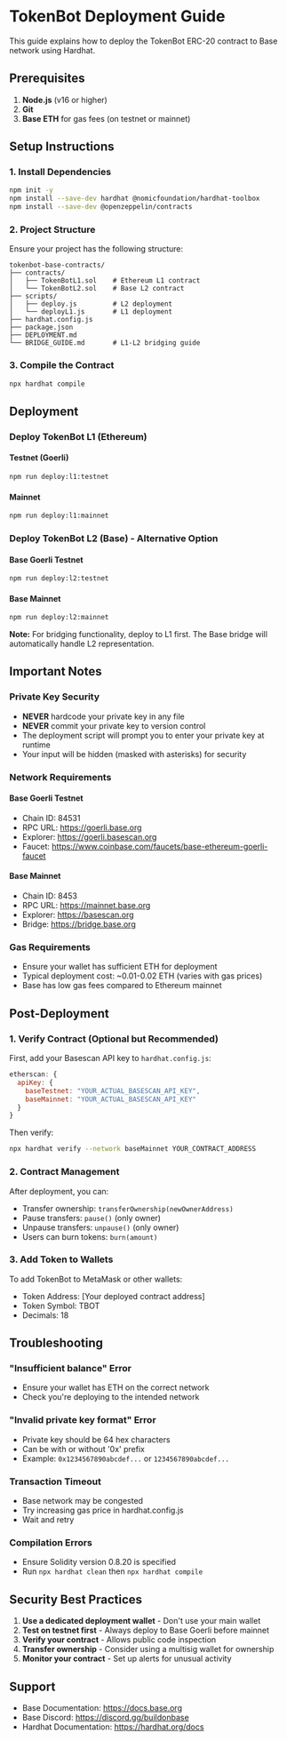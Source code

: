 # TokenBot Deployment Guide

This guide explains how to deploy the TokenBot ERC-20 contract to Base network using Hardhat.

## Prerequisites

1. **Node.js** (v16 or higher)
2. **Git**
3. **Base ETH** for gas fees (on testnet or mainnet)

## Setup Instructions

### 1. Install Dependencies

```bash
npm init -y
npm install --save-dev hardhat @nomicfoundation/hardhat-toolbox
npm install --save-dev @openzeppelin/contracts
```

### 2. Project Structure

Ensure your project has the following structure:
```
tokenbot-base-contracts/
├── contracts/
│   ├── TokenBotL1.sol    # Ethereum L1 contract
│   └── TokenBotL2.sol    # Base L2 contract
├── scripts/
│   ├── deploy.js         # L2 deployment
│   └── deployL1.js       # L1 deployment
├── hardhat.config.js
├── package.json
├── DEPLOYMENT.md
└── BRIDGE_GUIDE.md       # L1-L2 bridging guide
```

### 3. Compile the Contract

```bash
npx hardhat compile
```

## Deployment

### Deploy TokenBot L1 (Ethereum)

#### Testnet (Goerli)
```bash
npm run deploy:l1:testnet
```

#### Mainnet
```bash
npm run deploy:l1:mainnet
```

### Deploy TokenBot L2 (Base) - Alternative Option

#### Base Goerli Testnet
```bash
npm run deploy:l2:testnet
```

#### Base Mainnet
```bash
npm run deploy:l2:mainnet
```

**Note:** For bridging functionality, deploy to L1 first. The Base bridge will automatically handle L2 representation.

## Important Notes

### Private Key Security

- **NEVER** hardcode your private key in any file
- **NEVER** commit your private key to version control
- The deployment script will prompt you to enter your private key at runtime
- Your input will be hidden (masked with asterisks) for security

### Network Requirements

#### Base Goerli Testnet
- Chain ID: 84531
- RPC URL: https://goerli.base.org
- Explorer: https://goerli.basescan.org
- Faucet: https://www.coinbase.com/faucets/base-ethereum-goerli-faucet

#### Base Mainnet
- Chain ID: 8453
- RPC URL: https://mainnet.base.org
- Explorer: https://basescan.org
- Bridge: https://bridge.base.org

### Gas Requirements

- Ensure your wallet has sufficient ETH for deployment
- Typical deployment cost: ~0.01-0.02 ETH (varies with gas prices)
- Base has low gas fees compared to Ethereum mainnet

## Post-Deployment

### 1. Verify Contract (Optional but Recommended)

First, add your Basescan API key to `hardhat.config.js`:

```javascript
etherscan: {
  apiKey: {
    baseTestnet: "YOUR_ACTUAL_BASESCAN_API_KEY",
    baseMainnet: "YOUR_ACTUAL_BASESCAN_API_KEY"
  }
}
```

Then verify:

```bash
npx hardhat verify --network baseMainnet YOUR_CONTRACT_ADDRESS
```

### 2. Contract Management

After deployment, you can:
- Transfer ownership: `transferOwnership(newOwnerAddress)`
- Pause transfers: `pause()` (only owner)
- Unpause transfers: `unpause()` (only owner)
- Users can burn tokens: `burn(amount)`

### 3. Add Token to Wallets

To add TokenBot to MetaMask or other wallets:
- Token Address: [Your deployed contract address]
- Token Symbol: TBOT
- Decimals: 18

## Troubleshooting

### "Insufficient balance" Error
- Ensure your wallet has ETH on the correct network
- Check you're deploying to the intended network

### "Invalid private key format" Error
- Private key should be 64 hex characters
- Can be with or without '0x' prefix
- Example: `0x1234567890abcdef...` or `1234567890abcdef...`

### Transaction Timeout
- Base network may be congested
- Try increasing gas price in hardhat.config.js
- Wait and retry

### Compilation Errors
- Ensure Solidity version 0.8.20 is specified
- Run `npx hardhat clean` then `npx hardhat compile`

## Security Best Practices

1. **Use a dedicated deployment wallet** - Don't use your main wallet
2. **Test on testnet first** - Always deploy to Base Goerli before mainnet
3. **Verify your contract** - Allows public code inspection
4. **Transfer ownership** - Consider using a multisig wallet for ownership
5. **Monitor your contract** - Set up alerts for unusual activity

## Support

- Base Documentation: https://docs.base.org
- Base Discord: https://discord.gg/buildonbase
- Hardhat Documentation: https://hardhat.org/docs